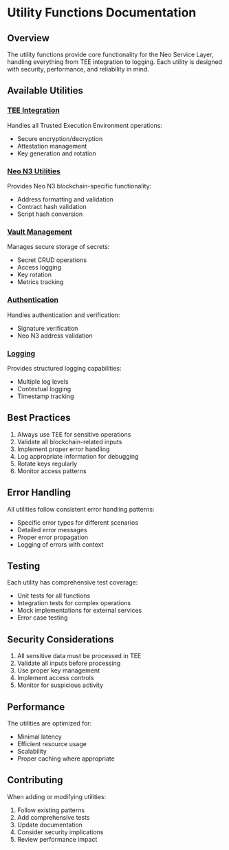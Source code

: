 # Utility Functions Documentation

## Overview
The utility functions provide core functionality for the Neo Service Layer, handling everything from TEE integration to logging. Each utility is designed with security, performance, and reliability in mind.

## Available Utilities

### [TEE Integration](./tee.md)
Handles all Trusted Execution Environment operations:
- Secure encryption/decryption
- Attestation management
- Key generation and rotation

### [Neo N3 Utilities](./neo.md)
Provides Neo N3 blockchain-specific functionality:
- Address formatting and validation
- Contract hash validation
- Script hash conversion

### [Vault Management](./vault.md)
Manages secure storage of secrets:
- Secret CRUD operations
- Access logging
- Key rotation
- Metrics tracking

### [Authentication](./auth.md)
Handles authentication and verification:
- Signature verification
- Neo N3 address validation

### [Logging](./logger.md)
Provides structured logging capabilities:
- Multiple log levels
- Contextual logging
- Timestamp tracking

## Best Practices
1. Always use TEE for sensitive operations
2. Validate all blockchain-related inputs
3. Implement proper error handling
4. Log appropriate information for debugging
5. Rotate keys regularly
6. Monitor access patterns

## Error Handling
All utilities follow consistent error handling patterns:
- Specific error types for different scenarios
- Detailed error messages
- Proper error propagation
- Logging of errors with context

## Testing
Each utility has comprehensive test coverage:
- Unit tests for all functions
- Integration tests for complex operations
- Mock implementations for external services
- Error case testing

## Security Considerations
1. All sensitive data must be processed in TEE
2. Validate all inputs before processing
3. Use proper key management
4. Implement access controls
5. Monitor for suspicious activity

## Performance
The utilities are optimized for:
- Minimal latency
- Efficient resource usage
- Scalability
- Proper caching where appropriate

## Contributing
When adding or modifying utilities:
1. Follow existing patterns
2. Add comprehensive tests
3. Update documentation
4. Consider security implications
5. Review performance impact